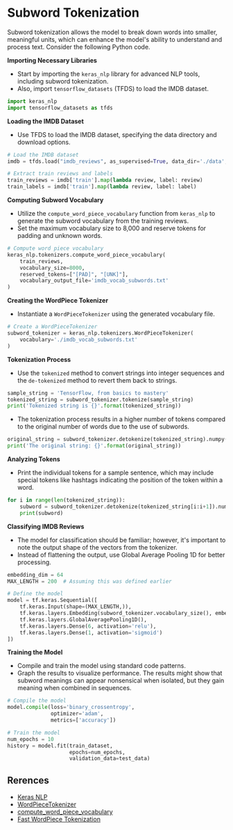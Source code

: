 # Subword Tokenization

Subword tokenization allows the model to break down words into smaller, meaningful units, which can enhance the model's ability to understand and process text. Consider the following Python code.

**Importing Necessary Libraries**

- Start by importing the `keras_nlp` library for advanced NLP tools, including subword tokenization.
- Also, import `tensorflow_datasets` (TFDS) to load the IMDB dataset.

```python
import keras_nlp
import tensorflow_datasets as tfds
```

**Loading the IMDB Dataset**

- Use TFDS to load the IMDB dataset, specifying the data directory and download options.

```python
# Load the IMDB dataset
imdb = tfds.load("imdb_reviews", as_supervised=True, data_dir='./data', download=False)

# Extract train reviews and labels
train_reviews = imdb['train'].map(lambda review, label: review)
train_labels = imdb['train'].map(lambda review, label: label)
```

**Computing Subword Vocabulary**

- Utilize the `compute_word_piece_vocabulary` function from `keras_nlp` to generate the subword vocabulary from the training reviews.
- Set the maximum vocabulary size to 8,000 and reserve tokens for padding and unknown words.

```python
# Compute word piece vocabulary
keras_nlp.tokenizers.compute_word_piece_vocabulary(
    train_reviews,
    vocabulary_size=8000,
    reserved_tokens=["[PAD]", "[UNK]"],
    vocabulary_output_file='imdb_vocab_subwords.txt'
)
```

**Creating the WordPiece Tokenizer**

- Instantiate a `WordPieceTokenizer` using the generated vocabulary file.

```python
# Create a WordPieceTokenizer
subword_tokenizer = keras_nlp.tokenizers.WordPieceTokenizer(
    vocabulary='./imdb_vocab_subwords.txt'
)
```

**Tokenization Process**

- Use the `tokenized` method to convert strings into integer sequences and the `de-tokenized` method to revert them back to strings.

```python
sample_string = 'TensorFlow, from basics to mastery'
tokenized_string = subword_tokenizer.tokenize(sample_string)
print('Tokenized string is {}'.format(tokenized_string))
```

- The tokenization process results in a higher number of tokens compared to the original number of words due to the use of subwords.

```python
original_string = subword_tokenizer.detokenize(tokenized_string).numpy().decode("utf-8")
print('The original string: {}'.format(original_string))
```

**Analyzing Tokens**

- Print the individual tokens for a sample sentence, which may include special tokens like hashtags indicating the position of the token within a word.

```python
for i in range(len(tokenized_string)):
    subword = subword_tokenizer.detokenize(tokenized_string[i:i+1]).numpy().decode("utf-8")
    print(subword)
```

**Classifying IMDB Reviews**

- The model for classification should be familiar; however, it's important to note the output shape of the vectors from the tokenizer.
- Instead of flattening the output, use Global Average Pooling 1D for better processing.

```python
embedding_dim = 64
MAX_LENGTH = 200  # Assuming this was defined earlier

# Define the model
model = tf.keras.Sequential([
    tf.keras.Input(shape=(MAX_LENGTH,)),
    tf.keras.layers.Embedding(subword_tokenizer.vocabulary_size(), embedding_dim),
    tf.keras.layers.GlobalAveragePooling1D(),
    tf.keras.layers.Dense(6, activation='relu'),
    tf.keras.layers.Dense(1, activation='sigmoid')
])
```

**Training the Model**

- Compile and train the model using standard code patterns.
- Graph the results to visualize performance. The results might show that subword meanings can appear nonsensical when isolated, but they gain meaning when combined in sequences.

```python
# Compile the model
model.compile(loss='binary_crossentropy',
              optimizer='adam',
              metrics=['accuracy'])

# Train the model
num_epochs = 10
history = model.fit(train_dataset,
                    epochs=num_epochs,
                    validation_data=test_data)
```

## Rerences

- [Keras NLP](https://keras.io/keras_nlp/)
- [WordPieceTokenizer](https://keras.io/api/keras_nlp/tokenizers/word_piece_tokenizer/)
- [compute_word_piece_vocabulary](https://keras.io/api/keras_nlp/tokenizers/compute_word_piece_vocabulary/)
- [Fast WordPiece Tokenization](https://arxiv.org/abs/2012.15524)